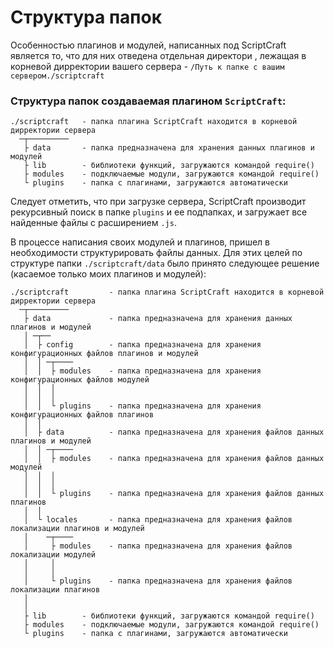 <!-- TITLE: Структура папок -->
<!-- SUBTITLE: Описание структуры папок -->

# Структура папок

Особенностью плагинов и модулей, написанных  под ScriptCraft является то, что для них отведена отдельная директори , лежащая в корневой дирректории вашего сервера - `/Путь к папке с вашим сервером./scriptcraft`

### Структура папок создаваемая плагином `ScriptCraft`:

```text
./scriptcraft   - папка плагина ScriptCraft находится в корневой дирректории сервера
  ─┬─────────
   ├ data       - папка предназначена для хранения данных плагинов и модулей
   ├ lib        - библиотеки функций, загружаются командой require()
   ├ modules    - подключаемые модули, загружаются командой require()
   └ plugins    - папка с плагинами, загружаются автоматически

```

Следует отметить, что при загрузке сервера, ScriptCraft производит рекурсивный поиск в папке `plugins` и ее подпапках, и загружает все найденные файлы с расширением `.js`.

В процессе написания своих модулей и плагинов, пришел в необходимости структурировать файлы данных. Для этих целей по структуре папки `./scriptcraft/data` было принято следующее решение (касаемое только моих плагинов и модулей):

```text
./scriptcraft         - папка плагина ScriptCraft находится в корневой дирректории сервера
  ─┬─────────
   ├ data             - папка предназначена для хранения данных плагинов и модулей
   │ ─┬──
   │  ├ config        - папка предназначена для хранения конфигурационных файлов плагинов и модулей
   │  │ ─┬────
   │  │  ├ modules    - папка предназначена для хранения конфигурационных файлов модулей
   │  │  │
   │  │  │
   │  │  └ plugins    - папка предназначена для хранения конфигурационных файлов плагинов
   │  │ 
   │  ├ data          - папка предназначена для хранения файлов данных плагинов и модулей
   │  │ ─┬────
   │  │  ├ modules    - папка предназначена для хранения файлов данных модулей
   │  │  │
   │  │  │
   │  │  └ plugins    - папка предназначена для хранения файлов данных плагинов
   │  │ 
   │  └ locales       - папка предназначена для хранения файлов локализации плагинов и модулей
   │    ─┬────
   │     ├ modules    - папка предназначена для хранения файлов локализации модулей
   │     │
   │     │
   │     └ plugins    - папка предназначена для хранения файлов локализации плагинов
   │
   │
   ├ lib        - библиотеки функций, загружаются командой require()
   ├ modules    - подключаемые модули, загружаются командой require()
   └ plugins    - папка с плагинами, загружаются автоматически

```
